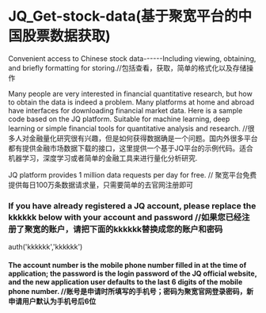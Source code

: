 # JQ_Get-stock-data(基于聚宽平台的中国股票数据获取)

Convenient access to Chinese stock data------Including viewing, obtaining, and briefly formatting for storing.//包括查看，获取，简单的格式化以及存储操作

Many people are very interested in financial quantitative research, but how to obtain the data is indeed a problem. Many platforms at home and abroad have interfaces for downloading financial market data. Here is a sample code based on the JQ platform. Suitable for machine learning, deep learning or simple financial tools for quantitative analysis and research. //很多人对金融量化研究很有兴趣，但是如何获得数据确是一个问题。国内外很多平台都有提供金融市场数据下载的接口，这里提供一个基于JQ平台的示例代码。适合机器学习，深度学习或者简单的金融工具来进行量化分析研究.

JQ platform provides 1 million data requests per day for free. // 聚宽平台免费提供每日100万条数据请求量，只需要简单的去官网注册即可

### If you have already registered a JQ account, please replace the kkkkkk below with your account and password //如果您已经注册了聚宽的账户，请把下面的kkkkkk替换成您的账户和密码
auth('kkkkkk','kkkkkk') 

#### The account number is the mobile phone number filled in at the time of application; the password is the login password of the JQ official website, and the new application user defaults to the last 6 digits of the mobile phone number. //账号是申请时所填写的手机号；密码为聚宽官网登录密码，新申请用户默认为手机号后6位
